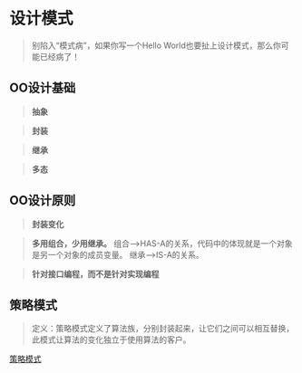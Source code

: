 # 设计模式

> 别陷入“模式病”，如果你写一个Hello World也要扯上设计模式，那么你可能已经病了！

## OO设计基础
> **抽象**

> **封装**

> **继承**

> **多态**

## OO设计原则
> **封装变化**

> **多用组合，少用继承。**   组合-->HAS-A的关系，代码中的体现就是一个对象是另一个对象的成员变量。   继承-->IS-A的关系。

> **针对接口编程，而不是针对实现编程**

## 策略模式

> 定义：策略模式定义了算法族，分别封装起来，让它们之间可以相互替换，此模式让算法的变化独立于使用算法的客户。

[策略模式](https://github.com/lsqg/StudyNotes/blob/master/Design%20Patterns/Strategy%20Pattern/Strategy%20Pattern.md)

